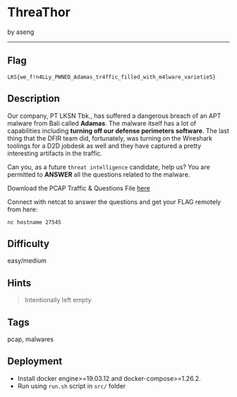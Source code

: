 # ThreaThor

by aseng

---

## Flag

```
LKS{we_f!n4LLy_PWNED_Adamas_tr4ffic_filled_with_m4lware_varietie5}
```

## Description
Our company, PT LKSN Tbk., has suffered a dangerous breach of an APT malware from Bali called **Adamas**.
The malware itself has a lot of capabilities including **turning off our defense perimeters software**. The last thing that 
the DFIR team did, fortunately, was turning on the Wireshark toolings for a D2D jobdesk as well and they have captured a pretty
interesting artifacts in the traffic.

Can you, as a future `threat intelligence` candidate, help us? You are permitted to **ANSWER** all the questions related to the malware.

Download the PCAP Traffic & Questions File [here](https://drive.google.com/drive/folders/1t1eQgTnOYVvPovAmj4nl_eUDssOfXVqu?usp=sharing)

Connect with netcat to answer the questions and get your FLAG remotely from here:

`nc hostname 27545`

## Difficulty
easy/medium

## Hints
> Intentionally left empty

## Tags
pcap, malwares

## Deployment
- Install docker engine>=19.03.12 and docker-compose>=1.26.2.
- Run using `run.sh` script in `src/` folder